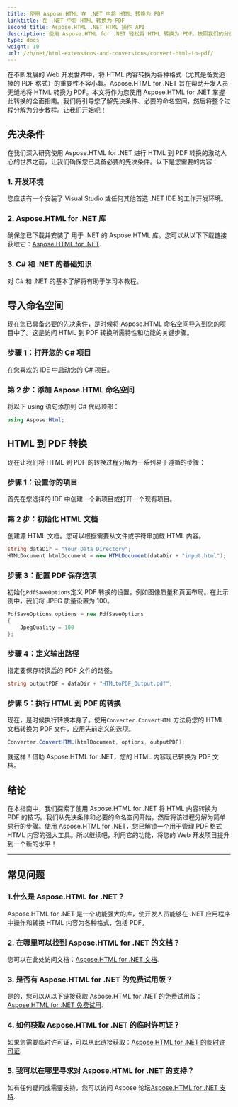 ```yaml
---
title: 使用 Aspose.HTML 在 .NET 中将 HTML 转换为 PDF
linktitle: 在 .NET 中将 HTML 转换为 PDF
second_title: Aspose.HTML .NET HTML 操作 API
description: 使用 Aspose.HTML for .NET 轻松将 HTML 转换为 PDF。按照我们的分步指南，释放 HTML 到 PDF 转换的强大功能。
type: docs
weight: 10
url: /zh/net/html-extensions-and-conversions/convert-html-to-pdf/
---
```


在不断发展的 Web 开发世界中，将 HTML 内容转换为各种格式（尤其是备受追捧的 PDF 格式）的重要性不容小觑。Aspose.HTML for .NET 旨在帮助开发人员无缝地将 HTML 转换为 PDF。本文将作为您使用 Aspose.HTML for .NET 掌握此转换的全面指南。我们将引导您了解先决条件、必要的命名空间，然后将整个过程分解为分步教程。让我们开始吧！

## 先决条件

在我们深入研究使用 Aspose.HTML for .NET 进行 HTML 到 PDF 转换的激动人心的世界之前，让我们确保您已具备必要的先决条件。以下是您需要的内容：

### 1. 开发环境

您应该有一个安装了 Visual Studio 或任何其他首选 .NET IDE 的工作开发环境。

### 2. Aspose.HTML for .NET 库

确保您已下载并安装了 用于 .NET 的 Aspose.HTML 库。您可以从以下下载链接获取它：[Aspose.HTML for .NET](https://releases.aspose.com/html/net/).

### 3. C# 和 .NET 的基础知识

对 C# 和 .NET 的基本了解将有助于学习本教程。

## 导入命名空间

现在您已具备必要的先决条件，是时候将 Aspose.HTML 命名空间导入到您的项目中了。这是访问 HTML 到 PDF 转换所需特性和功能的关键步骤。

### 步骤 1：打开您的 C# 项目

在您喜欢的 IDE 中启动您的 C# 项目。

### 第 2 步：添加 Aspose.HTML 命名空间

将以下 using 语句添加到 C# 代码顶部：

```csharp
using Aspose.Html;
```

## HTML 到 PDF 转换

现在让我们将 HTML 到 PDF 的转换过程分解为一系列易于遵循的步骤：

### 步骤 1：设置你的项目

首先在您选择的 IDE 中创建一个新项目或打开一个现有项目。

### 第 2 步：初始化 HTML 文档

创建源 HTML 文档。您可以根据需要从文件或字符串加载 HTML 内容。

```csharp
string dataDir = "Your Data Directory";
HTMLDocument htmlDocument = new HTMLDocument(dataDir + "input.html");
```

### 步骤 3：配置 PDF 保存选项

初始化`PdfSaveOptions`定义 PDF 转换的设置，例如图像质量和页面布局。在此示例中，我们将 JPEG 质量设置为 100。

```csharp
PdfSaveOptions options = new PdfSaveOptions
{
    JpegQuality = 100
};
```

### 步骤 4：定义输出路径

指定要保存转换后的 PDF 文件的路径。

```csharp
string outputPDF = dataDir + "HTMLtoPDF_Output.pdf";
```

### 步骤 5：执行 HTML 到 PDF 的转换

现在，是时候执行转换本身了。使用`Converter.ConvertHTML`方法将您的 HTML 文档转换为 PDF 文件，应用先前定义的选项。

```csharp
Converter.ConvertHTML(htmlDocument, options, outputPDF);
```

就这样！借助 Aspose.HTML for .NET，您的 HTML 内容现已转换为 PDF 文档。

## 结论

在本指南中，我们探索了使用 Aspose.HTML for .NET 将 HTML 内容转换为 PDF 的技巧。我们从先决条件和必要的命名空间开始，然后将该过程分解为简单易行的步骤。使用 Aspose.HTML for .NET，您已解锁一个用于管理 PDF 格式 HTML 内容的强大工具。所以继续吧，利用它的功能，将您的 Web 开发项目提升到一个新的水平！

---

## 常见问题

### 1.什么是 Aspose.HTML for .NET？

Aspose.HTML for .NET 是一个功能强大的库，使开发人员能够在 .NET 应用程序中操作和转换 HTML 内容为各种格式，包括 PDF。

### 2. 在哪里可以找到 Aspose.HTML for .NET 的文档？

您可以在此处访问文档：[Aspose.HTML for .NET 文档](https://reference.aspose.com/html/net/).

### 3. 是否有 Aspose.HTML for .NET 的免费试用版？

是的，您可以从以下链接获取 Aspose.HTML for .NET 的免费试用版：[Aspose.HTML for .NET 免费试用](https://releases.aspose.com/).

### 4. 如何获取 Aspose.HTML for .NET 的临时许可证？

如果您需要临时许可证，可以从此链接获取：[Aspose.HTML for .NET 的临时许可证](https://purchase.aspose.com/temporary-license/).

### 5. 我可以在哪里寻求对 Aspose.HTML for .NET 的支持？

如有任何疑问或需要支持，您可以访问 Aspose 论坛[Aspose.HTML for .NET 支持](https://forum.aspose.com/).
